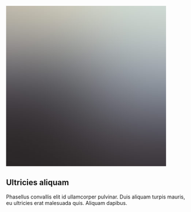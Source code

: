 <a href="#" class="image"><img src="images/pic03.jpg" alt="" data-position="25% 25%" /></a>
<h2>Ultricies aliquam</h2>
<p>Phasellus convallis elit id ullamcorper pulvinar. Duis aliquam turpis mauris, eu ultricies erat malesuada quis. Aliquam dapibus.</p>